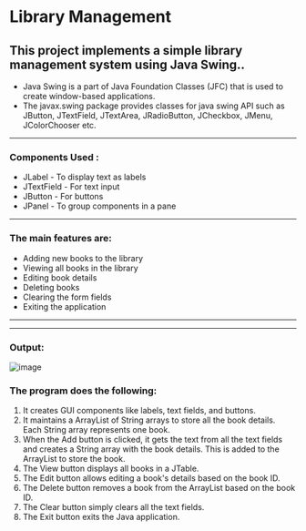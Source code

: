 # Library Management

## **This project implements a simple library management system using Java Swing..**

- Java Swing is a part of Java Foundation Classes (JFC) that is used to create window-based applications.
- The javax.swing package provides classes for java swing API such as JButton, JTextField, JTextArea, JRadioButton, JCheckbox, JMenu, JColorChooser etc.

---

### Components Used **:**

- JLabel - To display text as labels
- JTextField - For text input
- JButton - For buttons
- JPanel - To group components in a pane

---

### **The main features are:**

- Adding new books to the library
- Viewing all books in the library
- Editing book details
- Deleting books
- Clearing the form fields
- Exiting the application

---
---

### **Output:** 
![image](https://github.com/UzmahShaikh1506/Library_Management/assets/131281147/cbd736b4-9273-4945-b943-9bea65e2f2a3)


### **The program does the following:**

1. It creates GUI components like labels, text fields, and buttons.
2. It maintains a ArrayList of String arrays to store all the book details. Each String array represents one book.
3. When the Add button is clicked, it gets the text from all the text fields and creates a String array with the book details. This is added to the ArrayList to store the book.
4. The View button displays all books in a JTable.
5. The Edit button allows editing a book's details based on the book ID.
6. The Delete button removes a book from the ArrayList based on the book ID.
7. The Clear button simply clears all the text fields.
8. The Exit button exits the Java application.


